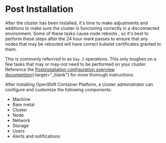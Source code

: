 # Post Installation

After the cluster has been installed, it's time to make adjustments and additions to make sure the cluster is funcioning correctly in a disconnected environment. Some of these tasks cause node reboots , so it's best to perform these steps after the 24 hour mark passes to ensure that any nodes that may be rebooted will have correct kubelet certificates granted to them.

This is commonly referrred to as `Day 2` operations. This only toughes on a few tasks that may or may-not need to be performed on your cluster. Reference the [Postinstallation configuration overview documention](https://docs.redhat.com/en/documentation/openshift_container_platform/4.18/html/postinstallation_configuration/post-install-configuration-overview){:target="_blank"} for more thorough instructions.

After installing OpenShift Container Platform, a cluster administrator can configure and customize the following components:

- Machine
- Bare metal
- Cluster
- Node
- Network
- Storage
- Users
- Alerts and notifications
